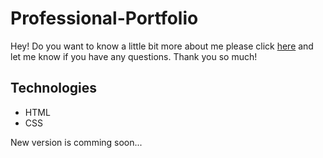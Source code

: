 # Professional-Portfolio

Hey! Do you want to know a little bit more about me  please click [here](https://leman102.github.io/professional-portfolio/) and let me know if you have any questions.
Thank you so much!

## Technologies
- HTML
- CSS

New version is comming soon...
